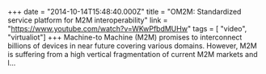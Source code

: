 +++
date = "2014-10-14T15:48:40.000Z"
title = "OM2M: Standardized service platform for M2M interoperability"
link = "https://www.youtube.com/watch?v=WKwPfbdMUHw"
tags = [ "video", "virtualiot"]
+++
Machine-to Machine (M2M) promises to interconnect billions of devices in near future covering various domains. However, M2M is suffering from a high vertical fragmentation of current M2M markets and l…